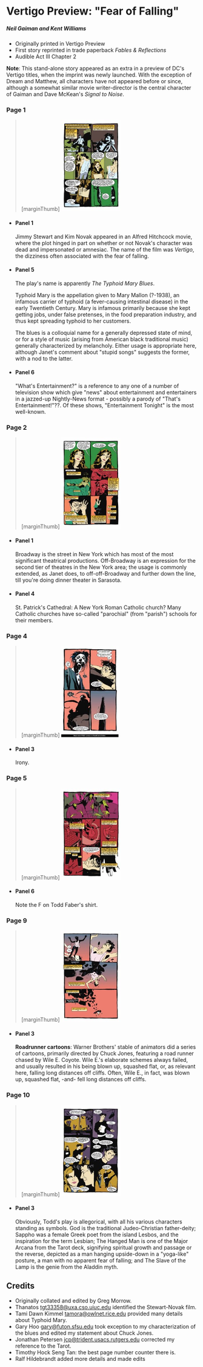 # Vertigo Preview: "Fear of Falling"

##### Neil Gaiman and Kent Williams

- Originally printed in Vertigo Preview
- First story reprinted in trade paperback _Fables & Reflections_
- Audible Act III Chapter 2

**Note**: This stand-alone story appeared as an extra in a preview of DC's Vertigo titles, when the imprint was newly launched. With the exception of Dream and Matthew, all characters have not appeared before or since, although a somewhat similar movie writer-director is the central character of Gaiman and Dave McKean's _Signal to Noise_.

### Page 1

> [marginThumb] ![](thumbnails/sandman-vertigopreview/page01.jpg)

- #### Panel 1

  Jimmy Stewart and Kim Novak appeared in an Alfred Hitchcock movie, where the plot hinged in part on whether or not Novak's character was dead and impersonated or amnesiac. The name of the film was _Vertigo_, the dizziness often associated with the fear of falling.

- #### Panel 5

  The play's name is apparently _The Typhoid Mary Blues_.

  Typhoid Mary is the appellation given to Mary Mallon (?-1938), an infamous carrier of typhoid (a fever-causing intestinal disease) in the early Twentieth Century. Mary is infamous primarily because she kept getting jobs, under false pretenses, in the food preparation industry, and thus kept spreading typhoid to her customers.

  The blues is a colloquial name for a generally depressed state of mind, or for a style of music (arising from American black traditional music) generally characterized by melancholy. Either usage is appropriate here, although Janet's comment about "stupid songs" suggests the former, with a nod to the latter.

- #### Panel 6

  "What's Entertainment?" is a reference to any one of a number of television show which give "news" about entertainment and entertainers in a jazzed-up Nightly-News format - possibly a parody of "That's Entertainment!"??. Of these shows, "Entertainment Tonight" is the most well-known.

### Page 2

> [marginThumb] ![](thumbnails/sandman-vertigopreview/page02.jpg)

- #### Panel 1

  Broadway is the street in New York which has most of the most significant theatrical productions. Off-Broadway is an expression for the second tier of theatres in the New York area; the usage is commonly extended, as Janet does, to off-off-Broadway and further down the line, till you're doing dinner theater in Sarasota.

- #### Panel 4

  St. Patrick's Cathedral: A New York Roman Catholic church? Many Catholic churches have so-called "parochial" (from "parish") schools for their members.

### Page 4

> [marginThumb] ![](thumbnails/sandman-vertigopreview/page04.jpg)

- #### Panel 3

  Irony.

### Page 5

> [marginThumb] ![](thumbnails/sandman-vertigopreview/page05.jpg)

- #### Panel 6

  Note the F on Todd Faber's shirt.

### Page 9

> [marginThumb] ![](thumbnails/sandman-vertigopreview/page09.jpg)

- #### Panel 3

  **Roadrunner cartoons**: Warner Brothers' stable of animators did a series of cartoons, primarily directed by Chuck Jones, featuring a road runner chased by Wile E. Coyote. Wile E.'s elaborate schemes always failed, and usually resulted in his being blown up, squashed flat, or, as relevant here, falling long distances off cliffs. Often, Wile E., in fact, was blown up, squashed flat, -and- fell long distances off cliffs.

### Page 10

> [marginThumb] ![](thumbnails/sandman-vertigopreview/page10.jpg)

- #### Panel 3

  Obviously, Todd's play is allegorical, with all his various characters standing as symbols. God is the traditional Judeo-Christian father-deity; Sappho was a female Greek poet from the island Lesbos, and the inspiration for the term Lesbian; The Hanged Man is one of the Major Arcana from the Tarot deck, signifying spiritual growth and passage or the reverse, depicted as a man hanging upside-down in a "yoga-like" posture, a man with no apparent fear of falling; and The Slave of the Lamp is the genie from the Aladdin myth.

## Credits

- Originally collated and edited by Greg Morrow.
- Thanatos <tgt33358@uxa.cso.uiuc.edu> identified the Stewart-Novak film.
- Tami Dawn Kimmel <tamora@owlnet.rice.edu> provided many details about Typhoid Mary.
- Gary Hoo <gary@futon.sfsu.edu> took exception to my characterization of the blues and edited my statement about Chuck Jones.
- Jonathan Petersen <jcp@trident.usacs.rutgers.edu> corrected my reference to the Tarot.
- Timothy Hock Seng Tan: the best page number counter there is.
- Ralf Hildebrandt added more details and made edits
